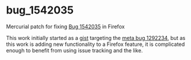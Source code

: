 # bug_1542035

Mercurial patch for fixing [Bug 1542035](https://bugzilla.mozilla.org/show_bug.cgi?id=1542035) in Firefox

This work initially started as a [gist](https://gist.github.com/biancadanforth/fb6aaae07084512a594a8098c971807e) targeting the [meta bug 1292234](https://bugzilla.mozilla.org/show_bug.cgi?id=1542035), but as this work is adding new functionality to a Firefox feature, it is complicated enough to benefit from using issue tracking and the like.
